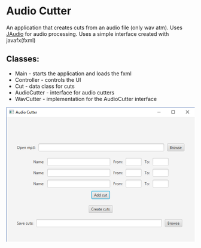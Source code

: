 # Audio Cutter 
An application that creates cuts from an audio file (only wav atm). Uses [JAudio](http://jaudio.sourceforge.net/) for audio processing.
Uses a simple interface created with javafx(fxml)
## Classes:
* Main - starts the application and loads the fxml
* Controller - controls the UI
* Cut - data class for cuts
* AudioCutter - interface for audio cutters
* WavCutter - implementation for the AudioCutter interface

![alt text](https://raw.githubusercontent.com/zakupower/Audio-Cutter/master/Capture.PNG)

